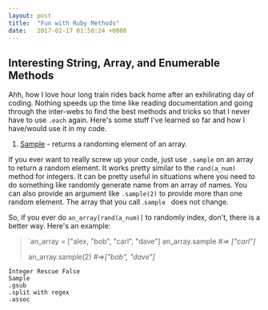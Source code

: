 ```yaml
---
layout: post
title:  "Fun with Ruby Methods"
date:   2017-02-17 01:50:24 +0000
---
```


## Interesting String, Array, and Enumerable Methods

Ahh, how I love hour long train rides back home after an exhilirating day of coding. Nothing speeds up the time like reading documentation and going through the inter-webs to find the best methods and tricks so that I never have to use `.each` again. Here's some stuff I've learned so far and how I have/would use it in my code.

1. [Sample](https://ruby-doc.org/core-2.2.0/Array.html#method-i-sample) - returns a randoming element of an array.

If you ever want to really screw up your code, just use `.sample` on an array to return a random element. It works pretty similar to the `rand(a_num)` method for integers. It can be pretty useful in situations where you need to do something like randomly generate name from an array of names. You can also provide an argument like `.sample(2)` to provide more than one random element. The array that you call .`sample ` does not change. 

So, if you ever do `an_array[rand(a_num)]` to randomly index, don't, there is a better way. Here's an example:

> `an_array = ["alex, "bob", "carl", "dave"]
> an_array.sample  *#=> ["carl"]*
> 
> an_array.sample(2) *#=>["bob", "dave"]*



    Integer Rescue False
    Sample
    .gsub
    .split with regex
    .assoc
